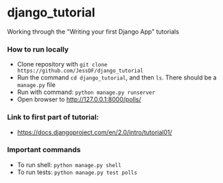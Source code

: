 # django_tutorial
Working through the "Writing your first Django App" tutorials

### How to run locally
 - Clone repository with ```git clone https://github.com/JessDF/django_tutorial```
 - Run the command ```cd django_tutorial```,  and then ```ls```. There should be a ```manage.py``` file
 - Run with command: ```python manage.py runserver```
 - Open browser to http://127.0.0.1:8000/polls/

### Link to first part of tutorial:
 - https://docs.djangoproject.com/en/2.0/intro/tutorial01/

### Important commands
 - To run shell: ```python manage.py shell```
 - To run tests: ```python manage.py test polls```
